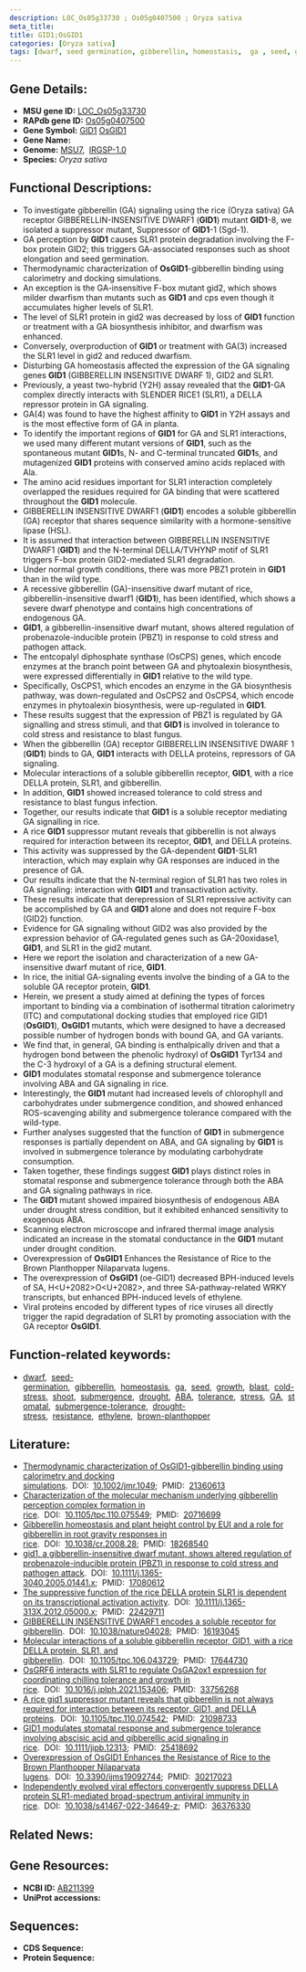 ```yaml
---
description: LOC_Os05g33730 ; Os05g0407500 ; Oryza sativa
meta_title:
title: GID1;OsGID1
categories: [Oryza sativa]
tags: [dwarf, seed germination, gibberellin, homeostasis,  ga , seed, growth, blast, cold stress, shoot, submergence, drought,  ABA , tolerance, stress, GA, stomatal, ABA, submergence tolerance, drought stress, drought stress , resistance, ethylene, brown planthopper, ga]
---
```


## Gene Details:
- **MSU gene ID:** [LOC_Os05g33730](http://rice.uga.edu/cgi-bin/ORF_infopage.cgi?orf=LOC_Os05g33730)  
- **RAPdb gene ID:** [Os05g0407500](https://rapdb.dna.affrc.go.jp/locus/?name=Os05g0407500)  
- **Gene Symbol:** <u>GID1</u>&nbsp;<u>OsGID1</u>
- **Gene Name:**
- **Genome:**  [MSU7](http://rice.uga.edu/),&nbsp;&nbsp;[IRGSP-1.0](https://rapdb.dna.affrc.go.jp/download/irgsp1.html)
- **Species:** *Oryza sativa*

## Functional Descriptions:
   - To investigate gibberellin (GA) signaling using the rice (Oryza sativa) GA receptor GIBBERELLIN-INSENSITIVE DWARF1 (**GID1**) mutant **GID1**-8, we isolated a suppressor mutant, Suppressor of **GID1**-1 (Sgd-1).
   - GA perception by **GID1** causes SLR1 protein degradation involving the F-box protein GID2; this triggers GA-associated responses such as shoot elongation and seed germination.
   - Thermodynamic characterization of **OsGID1**-gibberellin binding using calorimetry and docking simulations.
   - An exception is the GA-insensitive F-box mutant gid2, which shows milder dwarfism than mutants such as **GID1** and cps even though it accumulates higher levels of SLR1.
   - The level of SLR1 protein in gid2 was decreased by loss of **GID1** function or treatment with a GA biosynthesis inhibitor, and dwarfism was enhanced.
   - Conversely, overproduction of **GID1** or treatment with GA(3) increased the SLR1 level in gid2 and reduced dwarfism.
   - Disturbing GA homeostasis affected the expression of the GA signaling genes **GID1** (GIBBERELLIN INSENSITIVE DWARF 1), GID2 and SLR1.
   - Previously, a yeast two-hybrid (Y2H) assay revealed that the **GID1**-GA complex directly interacts with SLENDER RICE1 (SLR1), a DELLA repressor protein in GA signaling.
   - GA(4) was found to have the highest affinity to **GID1** in Y2H assays and is the most effective form of GA in planta.
   - To identify the important regions of **GID1** for GA and SLR1 interactions, we used many different mutant versions of **GID1**, such as the spontaneous mutant **GID1**s, N- and C-terminal truncated **GID1**s, and mutagenized **GID1** proteins with conserved amino acids replaced with Ala.
   - The amino acid residues important for SLR1 interaction completely overlapped the residues required for GA binding that were scattered throughout the **GID1** molecule.
   - GIBBERELLIN INSENSITIVE DWARF1 (**GID1**) encodes a soluble gibberellin (GA) receptor that shares sequence similarity with a hormone-sensitive lipase (HSL).
   - It is assumed that interaction between GIBBERELLIN INSENSITIVE DWARF1 (**GID1**) and the N-terminal DELLA/TVHYNP motif of SLR1 triggers F-box protein GID2-mediated SLR1 degradation.
   - Under normal growth conditions, there was more PBZ1 protein in **GID1** than in the wild type.
   - A recessive gibberellin (GA)-insensitive dwarf mutant of rice, gibberellin-insensitive dwarf1 (**GID1**), has been identified, which shows a severe dwarf phenotype and contains high concentrations of endogenous GA.
   - **GID1**, a gibberellin-insensitive dwarf mutant, shows altered regulation of probenazole-inducible protein (PBZ1) in response to cold stress and pathogen attack.
   - The entcopalyl diphosphate synthase (OsCPS) genes, which encode enzymes at the branch point between GA and phytoalexin biosynthesis, were expressed differentially in **GID1** relative to the wild type.
   - Specifically, OsCPS1, which encodes an enzyme in the GA biosynthesis pathway, was down-regulated and OsCPS2 and OsCPS4, which encode enzymes in phytoalexin biosynthesis, were up-regulated in **GID1**.
   - These results suggest that the expression of PBZ1 is regulated by GA signalling and stress stimuli, and that **GID1** is involved in tolerance to cold stress and resistance to blast fungus.
   - When the gibberellin (GA) receptor GIBBERELLIN INSENSITIVE DWARF 1 (**GID1**) binds to GA, **GID1** interacts with DELLA proteins, repressors of GA signaling.
   - Molecular interactions of a soluble gibberellin receptor, **GID1**, with a rice DELLA protein, SLR1, and gibberellin.
   - In addition, **GID1** showed increased tolerance to cold stress and resistance to blast fungus infection.
   - Together, our results indicate that **GID1** is a soluble receptor mediating GA signalling in rice.
   - A rice **GID1** suppressor mutant reveals that gibberellin is not always required for interaction between its receptor, **GID1**, and DELLA proteins.
   - This activity was suppressed by the GA-dependent **GID1**-SLR1 interaction, which may explain why GA responses are induced in the presence of GA.
   - Our results indicate that the N-terminal region of SLR1 has two roles in GA signaling: interaction with **GID1** and transactivation activity.
   - These results indicate that derepression of SLR1 repressive activity can be accomplished by GA and **GID1** alone and does not require F-box (GID2) function.
   - Evidence for GA signaling without GID2 was also provided by the expression behavior of GA-regulated genes such as GA-20oxidase1, **GID1**, and SLR1 in the gid2 mutant.
   - Here we report the isolation and characterization of a new GA-insensitive dwarf mutant of rice, **GID1**.
   - In rice, the initial GA-signaling events involve the binding of a GA to the soluble GA receptor protein, **GID1**.
   - Herein, we present a study aimed at defining the types of forces important to binding via a combination of isothermal titration calorimetry (ITC) and computational docking studies that employed rice GID1 (**OsGID1**), **OsGID1** mutants, which were designed to have a decreased possible number of hydrogen bonds with bound GA, and GA variants.
   - We find that, in general, GA binding is enthalpically driven and that a hydrogen bond between the phenolic hydroxyl of **OsGID1** Tyr134 and the C-3 hydroxyl of a GA is a defining structural element.
   - **GID1** modulates stomatal response and submergence tolerance involving ABA and GA signaling in rice.
   - Interestingly, the **GID1** mutant had increased levels of chlorophyll and carbohydrates under submergence condition, and showed enhanced ROS-scavenging ability and submergence tolerance compared with the wild-type.
   - Further analyses suggested that the function of **GID1** in submergence responses is partially dependent on ABA, and GA signaling by **GID1** is involved in submergence tolerance by modulating carbohydrate consumption.
   - Taken together, these findings suggest **GID1** plays distinct roles in stomatal response and submergence tolerance through both the ABA and GA signaling pathways in rice.
   - The **GID1** mutant showed impaired biosynthesis of endogenous ABA under drought stress condition, but it exhibited enhanced sensitivity to exogenous ABA.
   - Scanning electron microscope and infrared thermal image analysis indicated an increase in the stomatal conductance in the **GID1** mutant under drought condition.
   - Overexpression of **OsGID1** Enhances the Resistance of Rice to the Brown Planthopper Nilaparvata lugens.
   - The overexpression of **OsGID1** (oe-GID1) decreased BPH-induced levels of SA, H<U+2082>O<U+2082>, and three SA-pathway-related WRKY transcripts, but enhanced BPH-induced levels of ethylene.
   - Viral proteins encoded by different types of rice viruses all directly trigger the rapid degradation of SLR1 by promoting association with the GA receptor **OsGID1**.

## Function-related keywords:
   - [dwarf](/tags/dwarf/),&nbsp;&nbsp;[seed-germination](/tags/seed-germination/),&nbsp;&nbsp;[gibberellin](/tags/gibberellin/),&nbsp;&nbsp;[homeostasis](/tags/homeostasis/),&nbsp;&nbsp;[ga](/tags/ga/),&nbsp;&nbsp;[seed](/tags/seed/),&nbsp;&nbsp;[growth](/tags/growth/),&nbsp;&nbsp;[blast](/tags/blast/),&nbsp;&nbsp;[cold-stress](/tags/cold-stress/),&nbsp;&nbsp;[shoot](/tags/shoot/),&nbsp;&nbsp;[submergence](/tags/submergence/),&nbsp;&nbsp;[drought](/tags/drought/),&nbsp;&nbsp;[ABA](/tags/ABA/),&nbsp;&nbsp;[tolerance](/tags/tolerance/),&nbsp;&nbsp;[stress](/tags/stress/),&nbsp;&nbsp;[GA](/tags/GA/),&nbsp;&nbsp;[stomatal](/tags/stomatal/),&nbsp;&nbsp;[submergence-tolerance](/tags/submergence-tolerance/),&nbsp;&nbsp;[drought-stress](/tags/drought-stress/),&nbsp;&nbsp;[resistance](/tags/resistance/),&nbsp;&nbsp;[ethylene](/tags/ethylene/),&nbsp;&nbsp;[brown-planthopper](/tags/brown-planthopper/)

## Literature:
   - [Thermodynamic characterization of OsGID1-gibberellin binding using calorimetry and docking simulations](https://www.doi.org/10.1002/jmr.1049).&nbsp;&nbsp;DOI:&nbsp;&nbsp;[10.1002/jmr.1049](https://www.doi.org/10.1002/jmr.1049);&nbsp;&nbsp;PMID:&nbsp;&nbsp;[21360613](https://pubmed.ncbi.nlm.nih.gov/21360613/)
   - [Characterization of the molecular mechanism underlying gibberellin perception complex formation in rice](https://www.doi.org/10.1105/tpc.110.075549).&nbsp;&nbsp;DOI:&nbsp;&nbsp;[10.1105/tpc.110.075549](https://www.doi.org/10.1105/tpc.110.075549);&nbsp;&nbsp;PMID:&nbsp;&nbsp;[20716699](https://pubmed.ncbi.nlm.nih.gov/20716699/)
   - [Gibberellin homeostasis and plant height control by EUI and a role for gibberellin in root gravity responses in rice](https://www.doi.org/10.1038/cr.2008.28).&nbsp;&nbsp;DOI:&nbsp;&nbsp;[10.1038/cr.2008.28](https://www.doi.org/10.1038/cr.2008.28);&nbsp;&nbsp;PMID:&nbsp;&nbsp;[18268540](https://pubmed.ncbi.nlm.nih.gov/18268540/)
   - [gid1, a gibberellin-insensitive dwarf mutant, shows altered regulation of probenazole-inducible protein (PBZ1) in response to cold stress and pathogen attack](https://www.doi.org/10.1111/j.1365-3040.2005.01441.x).&nbsp;&nbsp;DOI:&nbsp;&nbsp;[10.1111/j.1365-3040.2005.01441.x](https://www.doi.org/10.1111/j.1365-3040.2005.01441.x);&nbsp;&nbsp;PMID:&nbsp;&nbsp;[17080612](https://pubmed.ncbi.nlm.nih.gov/17080612/)
   - [The suppressive function of the rice DELLA protein SLR1 is dependent on its transcriptional activation activity](https://www.doi.org/10.1111/j.1365-313X.2012.05000.x).&nbsp;&nbsp;DOI:&nbsp;&nbsp;[10.1111/j.1365-313X.2012.05000.x](https://www.doi.org/10.1111/j.1365-313X.2012.05000.x);&nbsp;&nbsp;PMID:&nbsp;&nbsp;[22429711](https://pubmed.ncbi.nlm.nih.gov/22429711/)
   - [GIBBERELLIN INSENSITIVE DWARF1 encodes a soluble receptor for gibberellin](https://www.doi.org/10.1038/nature04028).&nbsp;&nbsp;DOI:&nbsp;&nbsp;[10.1038/nature04028](https://www.doi.org/10.1038/nature04028);&nbsp;&nbsp;PMID:&nbsp;&nbsp;[16193045](https://pubmed.ncbi.nlm.nih.gov/16193045/)
   - [Molecular interactions of a soluble gibberellin receptor, GID1, with a rice DELLA protein, SLR1, and gibberellin](https://www.doi.org/10.1105/tpc.106.043729).&nbsp;&nbsp;DOI:&nbsp;&nbsp;[10.1105/tpc.106.043729](https://www.doi.org/10.1105/tpc.106.043729);&nbsp;&nbsp;PMID:&nbsp;&nbsp;[17644730](https://pubmed.ncbi.nlm.nih.gov/17644730/)
   - [OsGRF6 interacts with SLR1 to regulate OsGA2ox1 expression for coordinating chilling tolerance and growth in rice](https://www.doi.org/10.1016/j.jplph.2021.153406).&nbsp;&nbsp;DOI:&nbsp;&nbsp;[10.1016/j.jplph.2021.153406](https://www.doi.org/10.1016/j.jplph.2021.153406);&nbsp;&nbsp;PMID:&nbsp;&nbsp;[33756268](https://pubmed.ncbi.nlm.nih.gov/33756268/)
   - [A rice gid1 suppressor mutant reveals that gibberellin is not always required for interaction between its receptor, GID1, and DELLA proteins](https://www.doi.org/10.1105/tpc.110.074542).&nbsp;&nbsp;DOI:&nbsp;&nbsp;[10.1105/tpc.110.074542](https://www.doi.org/10.1105/tpc.110.074542);&nbsp;&nbsp;PMID:&nbsp;&nbsp;[21098733](https://pubmed.ncbi.nlm.nih.gov/21098733/)
   - [GID1 modulates stomatal response and submergence tolerance involving abscisic acid and gibberellic acid signaling in rice](https://www.doi.org/10.1111/jipb.12313).&nbsp;&nbsp;DOI:&nbsp;&nbsp;[10.1111/jipb.12313](https://www.doi.org/10.1111/jipb.12313);&nbsp;&nbsp;PMID:&nbsp;&nbsp;[25418692](https://pubmed.ncbi.nlm.nih.gov/25418692/)
   - [Overexpression of OsGID1 Enhances the Resistance of Rice to the Brown Planthopper Nilaparvata lugens](https://www.doi.org/10.3390/ijms19092744).&nbsp;&nbsp;DOI:&nbsp;&nbsp;[10.3390/ijms19092744](https://www.doi.org/10.3390/ijms19092744);&nbsp;&nbsp;PMID:&nbsp;&nbsp;[30217023](https://pubmed.ncbi.nlm.nih.gov/30217023/)
   - [Independently evolved viral effectors convergently suppress DELLA protein SLR1-mediated broad-spectrum antiviral immunity in rice](https://www.doi.org/10.1038/s41467-022-34649-z).&nbsp;&nbsp;DOI:&nbsp;&nbsp;[10.1038/s41467-022-34649-z](https://www.doi.org/10.1038/s41467-022-34649-z);&nbsp;&nbsp;PMID:&nbsp;&nbsp;[36376330](https://pubmed.ncbi.nlm.nih.gov/36376330/)

## Related News:

## Gene Resources:
- **NCBI ID:**  [AB211399](http://www.ncbi.nlm.nih.gov/nuccore/AB211399)
- **UniProt accessions:** [](https://www.uniprot.org/uniprotkb//entry)

## Sequences:
- **CDS Sequence:**
- **Protein Sequence:**
